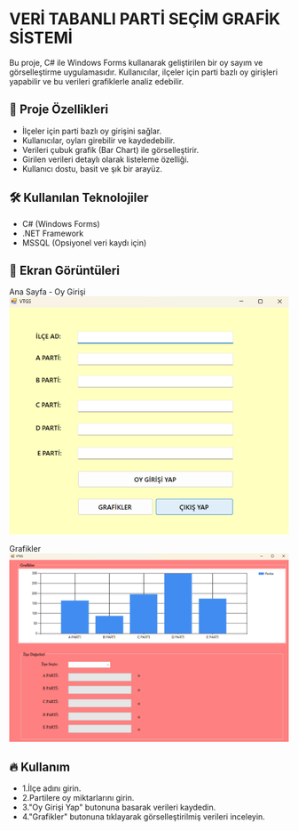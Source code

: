 # VERİ TABANLI PARTİ SEÇİM GRAFİK SİSTEMİ
Bu proje, C# ile Windows Forms kullanarak geliştirilen bir oy sayım ve görselleştirme uygulamasıdır. Kullanıcılar, ilçeler için parti bazlı oy girişleri yapabilir ve bu verileri grafiklerle analiz edebilir.

 <h2>📌 Proje Özellikleri</h2>
<ul>
  <li>İlçeler için parti bazlı oy girişini sağlar.</li>
  <li>Kullanıcılar, oyları girebilir ve kaydedebilir.</li>
  <li>Verileri çubuk grafik (Bar Chart) ile görselleştirir.</li>
  <li>Girilen verileri detaylı olarak listeleme özelliği.</li>
  <li>Kullanıcı dostu, basit ve şık bir arayüz.</li>
</ul>

 <h2>🛠️ Kullanılan Teknolojiler</h2>
<ul>
  <li>C# (Windows Forms)</li>
  <li>.NET Framework</li>
  <li>MSSQL (Opsiyonel veri kaydı için)</li>
</ul>

 <h2>📸 Ekran Görüntüleri</h2>

 Ana Sayfa - Oy Girişi
 </br>
 ![](AnaSayfa.png)

 Grafikler
 </br>
 ![](Detaylar.png)

<h2>🔥 Kullanım</h2> 
<ul>
 <li>1.İlçe adını girin.</li>
 <li>2.Partilere oy miktarlarını girin.</li>
 <li>3."Oy Girişi Yap" butonuna basarak verileri kaydedin.</li>
 <li>4."Grafikler" butonuna tıklayarak görselleştirilmiş verileri inceleyin.</li>
</ul>













